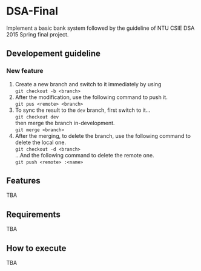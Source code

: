 # DSA-Final
Implement a basic bank system followed by the guideline of NTU CSIE DSA 2015 Spring final project.

## Developement guideline
### New feature
1. Create a new branch and switch to it immediately by using  
`git checkout -b <branch>`
2. After the modification, use the following command to push it.  
`git pus <remote> <branch>`
3. To sync the result to the `dev` branch, first switch to it...    
`git checkout dev`  
then merge the branch in-development.  
`git merge <branch>`
4. After the merging, to delete the branch, use the following command to delete the local one.  
`git checkout -d <branch>`  
...And the following command to delete the remote one.  
`git push <remote> :<name>`

## Features
TBA


## Requirements
TBA


## How to execute
TBA

